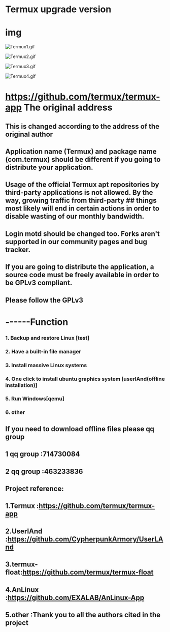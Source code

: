 # Termux upgrade version

# img 

![Termux1.gif](https://raw.githubusercontent.com/hanxinhao000/Termux-app-UpgradedVersion/master/img/1702015bf4e1cc464b2cee85658dcd2.jpg)

![Termux2.gif](https://raw.githubusercontent.com/hanxinhao000/Termux-app-UpgradedVersion/master/img/2c0806ab578ab360ba85d0863f70755.jpg)

![Termux3.gif](https://raw.githubusercontent.com/hanxinhao000/Termux-app-UpgradedVersion/master/img/82abdf7f5b82cb56bd69aa9c26bc156.jpg)


![Termux4.gif](https://raw.githubusercontent.com/hanxinhao000/Termux-app-UpgradedVersion/master/img/Termux%20-%200.75.90.jpg)


# https://github.com/termux/termux-app The original address

## This is changed according to the address of the original author

## Application name (Termux) and package name (com.termux) should be different if you going to distribute your application.

## Usage of the official Termux apt repositories by third-party applications is not allowed. By the way, growing traffic from third-party ## things most likely will end in certain actions in order to disable wasting of our monthly bandwidth.

## Login motd should be changed too. Forks aren't supported in our community pages and bug tracker.

## If you are going to distribute the application, a source code must be freely available in order to be GPLv3 compliant.

## Please follow the GPLv3

# ------Function

### 1. Backup and restore Linux [test]
### 2. Have a built-in file manager
### 3. Install massive Linux systems
### 4. One click to install ubuntu graphics system [userlAnd(offline installation)]
### 5. Run Windows[qemu]
### 6. other

## If you need to download offline files please qq group

## 1 qq group :714730084
## 2 qq group :463233836

## Project reference:
## 1.Termux      :https://github.com/termux/termux-app
## 2.UserlAnd    :https://github.com/CypherpunkArmory/UserLAnd
## 3.termux-float:https://github.com/termux/termux-float
## 4.AnLinux     :https://github.com/EXALAB/AnLinux-App
## 5.other       :Thank you to all the authors cited in the project




